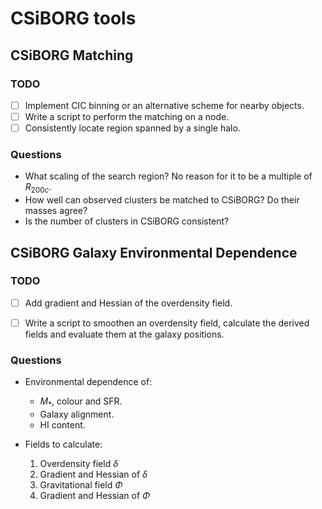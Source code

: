 # CSiBORG tools

## CSiBORG Matching

### TODO
- [ ] Implement CIC binning or an alternative scheme for nearby objects.
- [ ] Write a script to perform the matching on a node.
- [ ] Consistently locate region spanned by a single halo.

### Questions
- What scaling of the search region? No reason for it to be a multiple of $R_{200c}$.
- How well can observed clusters be matched to CSiBORG? Do their masses agree?
- Is the number of clusters in CSiBORG consistent?


## CSiBORG Galaxy Environmental Dependence

### TODO
- [ ] Add gradient and Hessian of the overdensity field.
- [ ] Write a script to smoothen an overdensity field, calculate the derived fields and evaluate them at the galaxy positions.


### Questions
- Environmental dependence of:
  - $M_*$, colour and SFR.
  - Galaxy alignment.
  - HI content.

- Fields to calculate:
    1. Overdensity field $\delta$
    2. Gradient and Hessian of $\delta$
    3. Gravitational field $\Phi$
    4. Gradient and Hessian of $\Phi$
